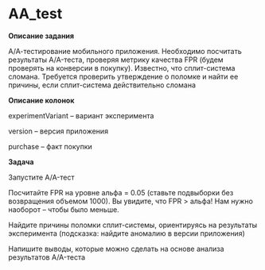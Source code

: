 # AA_test

**Описание задания**

А/А-тестирование мобильного приложения. Необходимо посчитать результаты A/A-теста, проверяя метрику качества FPR (будем проверять на конверсии в покупку). Известно, что сплит-система сломана. Требуется проверить утверждение о поломке и найти ее причины, если сплит-система действительно сломана

**Описание колонок**

experimentVariant – вариант эксперимента

version – версия приложения

purchase – факт покупки

**Задача**

Запустите A/A-тест

Посчитайте FPR на уровне альфа = 0.05 (ставьте подвыборки без возвращения объемом 1000). Вы увидите, что FPR > альфа! Нам нужно наоборот – чтобы было меньше.

Найдите причины поломки сплит-системы, ориентируясь на результаты эксперимента (подсказка: найдите аномалию в версии приложения)

Напишите выводы, которые можно сделать на основе анализа результатов A/A-теста
